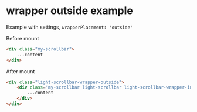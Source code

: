 # wrapper outside example

Example with settings, `wrapperPlacement: 'outside'`

<script setup>
import wrapperOutside from './wrapperOutside.vue'
</script>
<wrapperOutside/>

Before mount
```html
<div class="my-scrollbar">
    ...content
</div>
```

After mount
```html
<div class="light-scrollbar-wrapper-outside">
    <div class="my-scrollbar light-scrollbar light-scrollbar-wrapper-inside">
        ...content
    </div>
</div>
```
